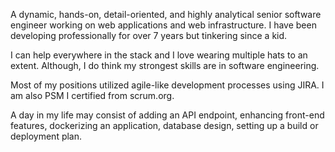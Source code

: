 A dynamic, hands-on, detail-oriented, and highly analytical senior software engineer working on web applications and web infrastructure. I have been developing professionally for over 7 years but tinkering since a kid.

I can help everywhere in the stack and I love wearing multiple hats to an extent. Although, I do think my strongest skills are in software engineering.

Most of my positions utilized agile-like development processes using JIRA. I am also PSM I certified from scrum.org.

A day in my life may consist of adding an API endpoint, enhancing front-end features, dockerizing an application, database design, setting up a build or deployment plan.
